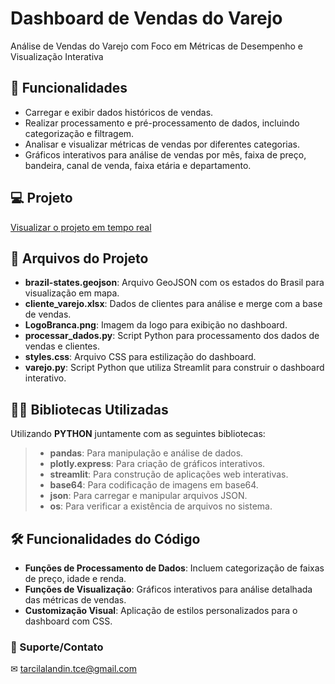 # Dashboard de Vendas do Varejo

Análise de Vendas do Varejo com Foco em Métricas de Desempenho e Visualização Interativa

## 🔧 Funcionalidades

- Carregar e exibir dados históricos de vendas.
- Realizar processamento e pré-processamento de dados, incluindo categorização e filtragem.
- Analisar e visualizar métricas de vendas por diferentes categorias.
- Gráficos interativos para análise de vendas por mês, faixa de preço, bandeira, canal de venda, faixa etária e departamento.

## 💻 Projeto
<a href="https://vendasvarejo-2zoshx8pmowgolmypawcse.streamlit.app" target="_blank">Visualizar o projeto em tempo real</a>

## 📁 Arquivos do Projeto

- **brazil-states.geojson**: Arquivo GeoJSON com os estados do Brasil para visualização em mapa.
- **cliente_varejo.xlsx**: Dados de clientes para análise e merge com a base de vendas.
- **LogoBranca.png**: Imagem da logo para exibição no dashboard.
- **processar_dados.py**: Script Python para processamento dos dados de vendas e clientes.
- **styles.css**: Arquivo CSS para estilização do dashboard.
- **varejo.py**: Script Python que utiliza Streamlit para construir o dashboard interativo.

## 👨‍💻 Bibliotecas Utilizadas
Utilizando **PYTHON** juntamente com as seguintes bibliotecas:
> - **pandas**: Para manipulação e análise de dados.
> - **plotly.express**: Para criação de gráficos interativos.
> - **streamlit**: Para construção de aplicações web interativas.
> - **base64**: Para codificação de imagens em base64.
> - **json**: Para carregar e manipular arquivos JSON.
> - **os**: Para verificar a existência de arquivos no sistema.

## 🛠 Funcionalidades do Código
- **Funções de Processamento de Dados**: Incluem categorização de faixas de preço, idade e renda.
- **Funções de Visualização**: Gráficos interativos para análise detalhada das métricas de vendas.
- **Customização Visual**: Aplicação de estilos personalizados para o dashboard com CSS.

### 🤝 Suporte/Contato
✉ tarcilalandin.tce@gmail.com
